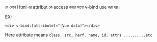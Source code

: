 যে কোন Html এর attribut কে access করার জন্যে v-bind use করা হয়।


EX: 

    <div v-bind:[attribute]="[Vue data]"></div>

Here attribute means `class, src, herf, name, id, attrs ..........etc`